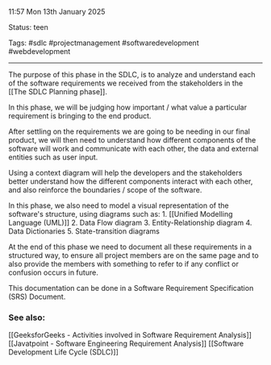 11:57 Mon 13th January 2025

Status: teen

Tags: #sdlc #projectmanagement #softwaredevelopment #webdevelopment

------------------------------------
The purpose of this phase in the SDLC, is to analyze and understand each of the software requirements we received from the stakeholders in the [[The SDLC Planning phase]].

In this phase, we will be judging how important / what value a particular requirement is bringing to the end product.

After settling on the requirements we are going to be needing in our final product, we will then need to understand how different components of the software will work and communicate with each other, the data and external entities such as user input.

Using a context diagram will help the developers and the stakeholders better understand how the different components interact with each other, and also reinforce the boundaries / scope of the software.

In this phase, we also need to model a visual representation of the software's structure, using diagrams such as:
	1. [[Unified Modelling Language (UML)]]
	2. Data Flow diagram
	3. Entity-Relationship diagram
	4. Data Dictionaries
	5. State-transition diagrams

At the end of this phase we need to document all these requirements in a structured way, to ensure all project members are on the same page and to also provide the members with something to refer to if any conflict or confusion occurs in future.

This documentation can be done in a Software Requirement Specification (SRS) Document.
### See also:
[[GeeksforGeeks - Activities involved in Software Requirement Analysis]]
[[Javatpoint - Software Engineering Requirement Analysis]]
[[Software Development Life Cycle (SDLC)]]

